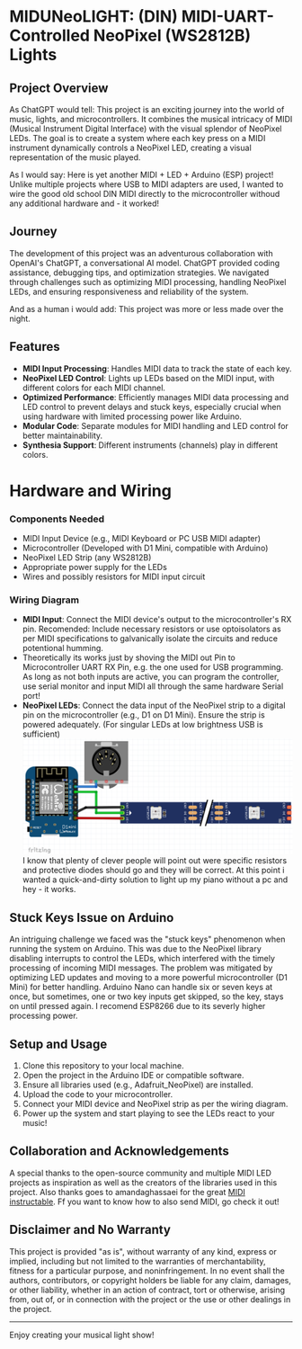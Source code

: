 # MIDUNeoLIGHT: (DIN) MIDI-UART-Controlled NeoPixel (WS2812B) Lights

## Project Overview

As ChatGPT would tell:
This project is an exciting journey into the world of music, lights, and microcontrollers. It combines the musical intricacy of MIDI (Musical Instrument Digital Interface) with the visual splendor of NeoPixel LEDs. The goal is to create a system where each key press on a MIDI instrument dynamically controls a NeoPixel LED, creating a visual representation of the music played. 

As I would say:
Here is yet another MIDI + LED + Arduino (ESP) project! Unlike multiple projects where USB to MIDI adapters are used, I wanted to wire the good old school DIN MIDI directly to the microcontroller withoud any additional hardware and - it worked!

## Journey

The development of this project was an adventurous collaboration with OpenAI's ChatGPT, a conversational AI model. ChatGPT provided coding assistance, debugging tips, and optimization strategies. We navigated through challenges such as optimizing MIDI processing, handling NeoPixel LEDs, and ensuring responsiveness and reliability of the system.

And as a human i would add: This project was more or less made over the night.

## Features

- **MIDI Input Processing**: Handles MIDI data to track the state of each key.
- **NeoPixel LED Control**: Lights up LEDs based on the MIDI input, with different colors for each MIDI channel.
- **Optimized Performance**: Efficiently manages MIDI data processing and LED control to prevent delays and stuck keys, especially crucial when using hardware with limited processing power like Arduino.
- **Modular Code**: Separate modules for MIDI handling and LED control for better maintainability.
- **Synthesia Support**: Different instruments (channels) play in different colors.

# Hardware and Wiring

### Components Needed

- MIDI Input Device (e.g., MIDI Keyboard or PC USB MIDI adapter)
- Microcontroller (Developed with D1 Mini, compatible with Arduino)
- NeoPixel LED Strip (any WS2812B)
- Appropriate power supply for the LEDs
- Wires and possibly resistors for MIDI input circuit

### Wiring Diagram

- **MIDI Input**: Connect the MIDI device's output to the microcontroller's RX pin. Recomended: Include necessary resistors or use optoisolators as per MIDI specifications to galvanically isolate the circuits and reduce potentional humming.
- Theoretically its works just by shoving the MIDI out Pin to Microcontroller UART RX Pin, e.g. the one used for USB programming. As long as not both inputs are active, you can program the controller, use serial monitor and input MIDI all through the same hardware Serial port! 
- **NeoPixel LEDs**: Connect the data input of the NeoPixel strip to a digital pin on the microcontroller (e.g., D1 on D1 Mini). Ensure the strip is powered adequately. (For singular LEDs at low brightness USB is sufficient)![wiring](wiring.png)
I know that plenty of clever people will point out were specific resistors and protective diodes should go and they will be correct. At this point i wanted a quick-and-dirty solution to light up my piano without a pc and hey - it works.

## Stuck Keys Issue on Arduino

An intriguing challenge we faced was the "stuck keys" phenomenon when running the system on Arduino. This was due to the NeoPixel library disabling interrupts to control the LEDs, which interfered with the timely processing of incoming MIDI messages. The problem was mitigated by optimizing LED updates and moving to a more powerful microcontroller (D1 Mini) for better handling. Arduino Nano can handle six or seven keys at once, but sometimes, one or two key inputs get skipped, so the key, stays on until pressed again. I recomend ESP8266 due to its severly higher processing power.

## Setup and Usage

1. Clone this repository to your local machine.
2. Open the project in the Arduino IDE or compatible software.
3. Ensure all libraries used (e.g., Adafruit_NeoPixel) are installed.
4. Upload the code to your microcontroller.
5. Connect your MIDI device and NeoPixel strip as per the wiring diagram.
6. Power up the system and start playing to see the LEDs react to your music!

## Collaboration and Acknowledgements

A special thanks to the open-source community and multiple MIDI LED projects as inspiration as well as the creators of the libraries used in this project. Also thanks goes to amandaghassaei for the great [MIDI instructable](https://www.instructables.com/Send-and-Receive-MIDI-with-Arduino/). Ff you want to know how to also send MIDI, go check it out!

## Disclaimer and No Warranty

This project is provided "as is", without warranty of any kind, express or implied, including but not limited to the warranties of merchantability, fitness for a particular purpose, and noninfringement. In no event shall the authors, contributors, or copyright holders be liable for any claim, damages, or other liability, whether in an action of contract, tort or otherwise, arising from, out of, or in connection with the project or the use or other dealings in the project.


---

Enjoy creating your musical light show!
